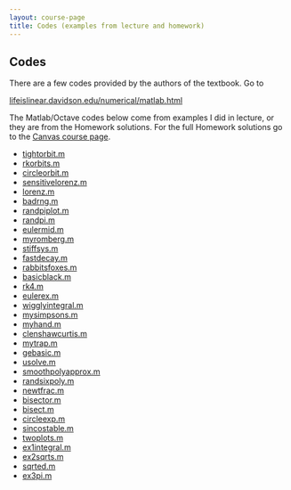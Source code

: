 ```yaml
---
layout: course-page
title: Codes (examples from lecture and homework)
---
```


## Codes

There are a few codes provided by the authors of the textbook.  Go to

[lifeislinear.davidson.edu/numerical/matlab.html](https://lifeislinear.davidson.edu/numerical/matlab.html)

The Matlab/Octave codes below come from examples I did in lecture, or they are from the Homework solutions.  For the full Homework solutions go to the [Canvas course page](https://canvas.alaska.edu/courses/21626).

<!--
  * [.m](assets/codes/.m)
-->

  * [tightorbit.m](assets/codes/tightorbit.m)
  * [rkorbits.m](assets/codes/rkorbits.m)
  * [circleorbit.m](assets/codes/circleorbit.m)
  * [sensitivelorenz.m](assets/codes/sensitivelorenz.m)
  * [lorenz.m](assets/codes/lorenz.m)
  * [badrng.m](assets/codes/badrng.m)
  * [randpiplot.m](assets/codes/randpiplot.m)
  * [randpi.m](assets/codes/randpi.m)
  * [eulermid.m](assets/codes/eulermid.m)
  * [myromberg.m](assets/codes/myromberg.m)
  * [stiffsys.m](assets/codes/stiffsys.m)
  * [fastdecay.m](assets/codes/fastdecay.m)
  * [rabbitsfoxes.m](assets/codes/rabbitsfoxes.m)
  * [basicblack.m](assets/codes/basicblack.m)
  * [rk4.m](assets/codes/rk4.m)
  * [eulerex.m](assets/codes/eulerex.m)
  * [wigglyintegral.m](assets/codes/wigglyintegral.m)
  * [mysimpsons.m](assets/codes/mysimpsons.m)
  * [myhand.m](assets/codes/myhand.m)
  * [clenshawcurtis.m](assets/codes/clenshawcurtis.m)
  * [mytrap.m](assets/codes/mytrap.m)
  * [gebasic.m](assets/codes/gebasic.m)
  * [usolve.m](assets/codes/usolve.m)
  * [smoothpolyapprox.m](assets/codes/smoothpolyapprox.m)
  * [randsixpoly.m](assets/codes/randsixpoly.m)
  * [newtfrac.m](assets/codes/newtfrac.m)
  * [bisector.m](assets/codes/bisector.m)
  * [bisect.m](assets/codes/bisect.m)
  * [circleexp.m](assets/codes/circleexp.m)
  * [sincostable.m](assets/codes/sincostable.m)
  * [twoplots.m](assets/codes/twoplots.m)
  * [ex1integral.m](assets/codes/ex1integral.m)
  * [ex2sqrts.m](assets/codes/ex2sqrts.m)
  * [sqrted.m](assets/codes/sqrted.m)
  * [ex3pi.m](assets/codes/ex3pi.m)

<div style="padding-bottom: 100px"></div>
